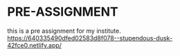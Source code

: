 # PRE-ASSIGNMENT
this is a pre assignment for my institute.
https://640335490dfed02583d8f078--stupendous-dusk-42fce0.netlify.app/

